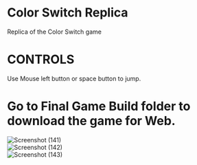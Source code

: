 # Color Switch Replica

Replica of the Color Switch game

# CONTROLS
Use Mouse left button or space button to jump.</br>

# Go to Final Game Build folder to download the game for Web.

![Screenshot (141)](https://user-images.githubusercontent.com/67385503/124000318-0fc75700-d9f1-11eb-9439-9fa6043578b6.png) </br>
![Screenshot (142)](https://user-images.githubusercontent.com/67385503/124000324-11911a80-d9f1-11eb-995a-ba75f35f8ac3.png) </br>
![Screenshot (143)](https://user-images.githubusercontent.com/67385503/124000328-11911a80-d9f1-11eb-9116-479974a20b25.png) </br>


